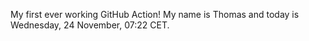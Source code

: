My first ever working GitHub Action!
My name is Thomas and today is Wednesday, 24 November, 07:22 CET. 
